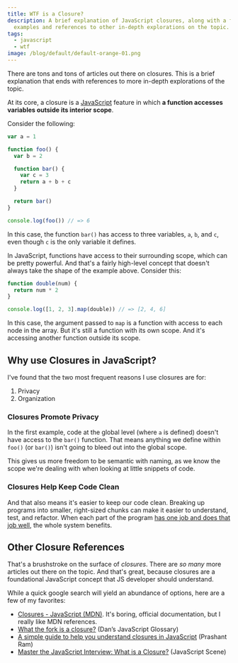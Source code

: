 ```yaml
---
title: WTF is a Closure?
description: A brief explanation of JavaScript closures, along with a few
  examples and references to other in-depth explorations on the topic.
tags:
  - javascript
  - wtf
image: /blog/default/default-orange-01.png
---
```


There are tons and tons of articles out there on closures. This is a brief explanation that ends with references to more in-depth explorations of the topic.

At its core, a closure is a [JavaScript](/blog/wtf-is-javascript/) feature in which **a function accesses variables outside its interior scope**.

Consider the following:

```js
var a = 1

function foo() {
  var b = 2

  function bar() {
    var c = 3
    return a + b + c
  }

  return bar()
}

console.log(foo()) // => 6
```

In this case, the function `bar()` has access to three variables, `a`, `b`, and `c`, even though `c` is the only variable it defines.

In JavaScript, functions have access to their surrounding scope, which can be pretty powerful. And that's a fairly high-level concept that doesn't always take the shape of the example above. Consider this:

```js
function double(num) {
  return num * 2
}

console.log([1, 2, 3].map(double)) // => [2, 4, 6]
```

In this case, the argument passed to `map` is a function with access to each node in the array. But it's still a function with its own scope. And it's accessing another function outside its scope.

## Why use Closures in JavaScript?

I've found that the two most frequent reasons I use closures are for:

1. Privacy
2. Organization

### Closures Promote Privacy

In the first example, code at the global level (where `a` is defined) doesn't have access to the `bar()` function. That means anything we define within `foo()` (or `bar()`) isn't going to bleed out into the global scope.

This gives us more freedom to be semantic with naming, as we know the scope we're dealing with when looking at little snippets of code.

### Closures Help Keep Code Clean

And that also means it's easier to keep our code clean. Breaking up programs into smaller, right-sized chunks can make it easier to understand, test, and refactor. When each part of the program [has one job and does that job well](/blog/wtf-is-single-responsibility-principle/), the whole system benefits.

## Other Closure References

That's a brushstroke on the surface of _closures_. There are _so many_ more articles out there on the topic. And that's great, because closures are a foundational JavaScript concept that JS developer should understand.

While a quick google search will yield an abundance of options, here are a few of my favorites:

- [Closures - JavaScript (MDN)](https://developer.mozilla.org/en-US/docs/Web/JavaScript/Closures). It's boring, official documentation, but I really like MDN references.
- [What the fork is a closure?](https://whatthefork.is/closure) (Dan’s JavaScript Glossary)
- [A simple guide to help you understand closures in JavaScript](https://medium.com/@prashantramnyc/javascript-closures-simplified-d0d23fa06ba4) (Prashant Ram)
- [Master the JavaScript Interview: What is a Closure?](https://medium.com/javascript-scene/master-the-javascript-interview-what-is-a-closure-b2f0d2152b36) (JavaScript Scene)
